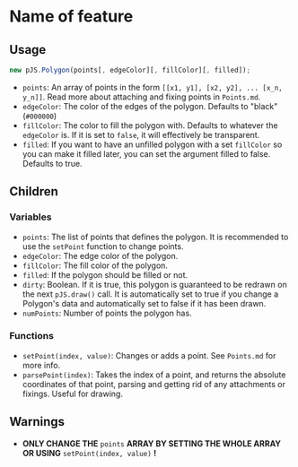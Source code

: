 # Name of feature

## Usage

```javascript
new pJS.Polygon(points[, edgeColor][, fillColor][, filled]);
```

- `points`: An array of points in the form `[[x1, y1], [x2, y2], ... [x_n, y_n]]`. Read more about attaching and fixing points in `Points.md`.
- `edgeColor`: The color of the edges of the polygon. Defaults to "black" (`#000000`)
- `fillColor`: The color to fill the polygon with. Defaults to whatever the `edgeColor` is. If it is set to `false`, it will effectively be transparent.
- `filled`: If you want to have an unfilled polygon with a set `fillColor` so you can make it filled later, you can set the argument filled to false. Defaults to true. 

## Children

### Variables

- `points`: The list of points that defines the polygon. It is recommended to use the `setPoint` function to change points.
- `edgeColor`: The edge color of the polygon.
- `fillColor`: The fill color of the polygon.
- `filled`: If the polygon should be filled or not.
- `dirty`: Boolean. If it is true, this polygon is guaranteed to be redrawn on the next `pJS.draw()` call. It is automatically set to true if you change a Polygon's data and automatically set to false if it has been drawn.
- `numPoints`: Number of points the polygon has.

### Functions

- `setPoint(index, value)`: Changes or adds a point. See `Points.md` for more info.
- `parsePoint(index)`: Takes the index of a point, and returns the absolute coordinates of that point, parsing and getting rid of any attachments or fixings. Useful for drawing.

## Warnings

- **ONLY CHANGE THE** `points` **ARRAY BY SETTING THE WHOLE ARRAY OR USING** `setPoint(index, value)` **!**
